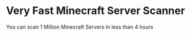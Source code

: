 # Very Fast Minecraft Server Scanner

You can scan 1 Million Minecraft Servers in less than 4 hours
